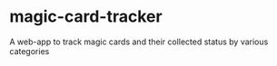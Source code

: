 # magic-card-tracker
A web-app to track magic cards and their collected status by various categories
